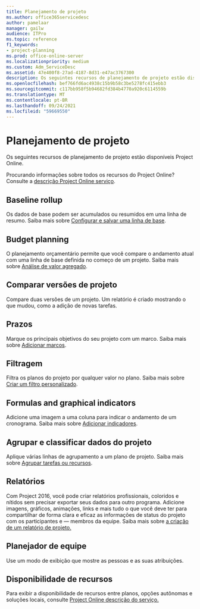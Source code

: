 ```yaml
---
title: Planejamento de projeto
ms.author: office365servicedesc
author: pamelaar
manager: gailw
audience: ITPro
ms.topic: reference
f1_keywords:
- project-planning
ms.prod: office-online-server
ms.localizationpriority: medium
ms.custom: Adm_ServiceDesc
ms.assetid: 47e400f8-27ad-4187-8d31-e47ac3767300
description: Os seguintes recursos de planejamento de projeto estão disponíveis Project Online.
ms.openlocfilehash: bef766fd6ac4938c15b9b58c3be5278fc415ebb3
ms.sourcegitcommit: c117bb958f5b94682fd384b4770a920c6114559b
ms.translationtype: MT
ms.contentlocale: pt-BR
ms.lasthandoff: 09/24/2021
ms.locfileid: "59669550"
---
```

# <a name="project-planning"></a>Planejamento de projeto

Os seguintes recursos de planejamento de projeto estão disponíveis Project Online.
  
Procurando informações sobre todos os recursos do Project Online? Consulte a [descrição Project Online serviço](project-online-service-description.md).
  
## <a name="baseline-rollup"></a>Baseline rollup

Os dados de base podem ser acumulados ou resumidos em uma linha de resumo. Saiba mais sobre [Configurar e salvar uma linha de base](https://go.microsoft.com/fwlink/p/?LinkId=271346).
  
## <a name="budget-planning"></a>Budget planning

O planejamento orçamentário permite que você compare o andamento atual com uma linha de base definida no começo de um projeto. Saiba mais sobre [Análise de valor agregado](https://go.microsoft.com/fwlink/p/?LinkId=271336).
  
## <a name="compare-project-versions"></a>Comparar versões de projeto

Compare duas versões de um projeto. Um relatório é criado mostrando o que mudou, como a adição de novas tarefas.
  
## <a name="deadlines"></a>Prazos

Marque os principais objetivos do seu projeto com um marco. Saiba mais sobre [Adicionar marcos](https://go.microsoft.com/fwlink/p/?LinkId=271339).
  
## <a name="filtering"></a>Filtragem

Filtra os planos do projeto por qualquer valor no plano. Saiba mais sobre [Criar um filtro personalizado](https://go.microsoft.com/fwlink/p/?LinkId=271341).
  
## <a name="formulas-and-graphical-indicators"></a>Formulas and graphical indicators

Adicione uma imagem a uma coluna para indicar o andamento de um cronograma. Saiba mais sobre [Adicionar indicadores](https://go.microsoft.com/fwlink/p/?LinkId=271340).
  
## <a name="group-and-sort-project-data"></a>Agrupar e classificar dados do projeto

Aplique várias linhas de agrupamento a um plano de projeto. Saiba mais sobre [Agrupar tarefas ou recursos](https://go.microsoft.com/fwlink/p/?LinkId=271326).
  
## <a name="reports"></a>Relatórios

Com Project 2016, você pode criar relatórios profissionais, coloridos e nítidos sem precisar exportar seus dados para outro programa. Adicione imagens, gráficos, animações, links e mais tudo o que você deve ter para compartilhar de forma clara e eficaz as informações de status do projeto com os participantes e &mdash; membros da equipe. Saiba mais sobre [a criação de um relatório de projeto.](https://go.microsoft.com/fwlink/p/?LinkId=271349)
  
## <a name="team-planner"></a>Planejador de equipe

Use um modo de exibição que mostre as pessoas e as suas atribuições. 
  
## <a name="feature-availability"></a>Disponibilidade de recursos

Para exibir a disponibilidade de recursos entre planos, opções autônomas e soluções locais, consulte [Project Online descrição do serviço.](project-online-service-description.md)
  